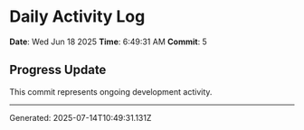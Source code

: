 # Daily Activity Log

**Date**: Wed Jun 18 2025
**Time**: 6:49:31 AM
**Commit**: 5

## Progress Update

This commit represents ongoing development activity.

---
Generated: 2025-07-14T10:49:31.131Z
